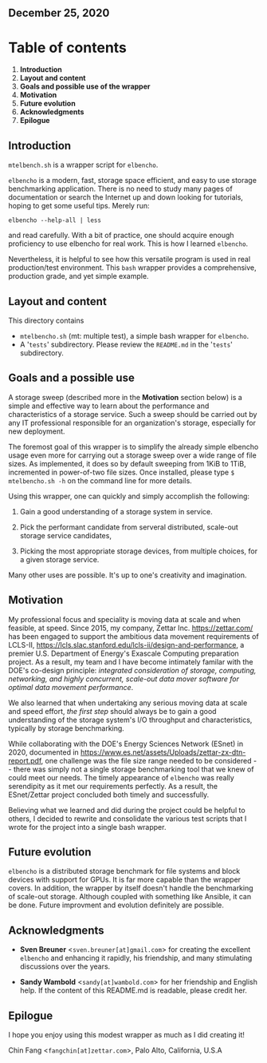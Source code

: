 ## December 25, 2020

# Table of contents

1. **Introduction**
2. **Layout and content**
3. **Goals and possible use of the wrapper**
4. **Motivation**
5. **Future evolution**
6. **Acknowledgments**
7. **Epilogue**

## Introduction

`mtelbench.sh` is a wrapper script for `elbencho`.

`elbencho` is a modern, fast, storage space efficient, and easy to use
storage benchmarking application. There is no need to study many pages
of documentation or search the Internet up and down looking for
tutorials, hoping to get some useful tips.  Merely run:

`elbencho --help-all | less` 

and read carefully. With a bit of practice, one should acquire enough
proficiency to use elbencho for real work.  This is how I learned
`elbencho`.

Nevertheless, it is helpful to see how this versatile program is used
in real production/test environment. This `bash` wrapper provides a
comprehensive, production grade, and yet simple example.

## Layout and content

This directory contains 

* `mtelbencho.sh` (mt: multiple test), a simple bash wrapper for `elbencho`.
* A '`tests`' subdirectory.  Please review the `README.md` in the '`tests`'
  subdirectory.

## Goals and a possible use

A storage sweep (described more in the **Motivation** section below) is a
simple and effective way to learn about the performance and
characteristics of a storage service. Such a sweep should be carried
out by any IT professional responsible for an organization's storage,
especially for new deployment.

The foremost goal of this wrapper is to simplify the already simple
elbencho usage even more for carrying out a storage sweep over a wide
range of file sizes. As implemented, it does so by default sweeping
from 1KiB to 1TiB, incremented in power-of-two file sizes.  Once
installed, please type `$ mtelbencho.sh -h` on the command line for more
details.

Using this wrapper, one can quickly and simply accomplish the
following:

1. Gain a good understanding of a storage system in
   service.

2. Pick the performant candidate from serveral distributed,
   scale-out storage service candidates,
   
3. Picking the most appropriate storage devices, from multiple
   choices, for a given storage service.

Many other uses are possible. It's up to one's creativity and
imagination.

## Motivation

My professional focus and speciality is moving data at scale and when
feasible, at speed.  Since 2015, my company, Zettar
Inc. <https://zettar.com/> has been engaged to support the ambitious
data movement requirements of LCLS-II,
<https://lcls.slac.stanford.edu/lcls-ii/design-and-performance>, a
premier U.S. Department of Energy's Exascale Computing preparation
project.  As a result, my team and I have become intimately familar
with the DOE's co-design principle: *integrated consideration of
storage, computing, networking, and highly concurrent, scale-out data
mover software for optimal data movement performance*.

We also learned that when undertaking any serious moving data at scale
and speed effort, *the first step* should always be to gain a good
understanding of the storage system's I/O throughput and
characteristics, typically by storage benchmarking.

While collaborating with the DOE's Energy Sciences Network (ESnet) in
2020, documented in
<https://www.es.net/assets/Uploads/zettar-zx-dtn-report.pdf>, one
challenge was the file size range needed to be considered -- there was
simply not a single storage benchmarking tool that we knew of could
meet our needs.  The timely appearance of `elbencho` was really
serendipity as it met our requirements perfectly.  As a result, the
ESnet/Zettar project concluded both timely and successfully.

Believing what we learned and did during the project could be helpful
to others, I decided to rewrite and consolidate the various test
scripts that I wrote for the project into a single bash wrapper. 

## Future evolution

`elbencho` is a distributed storage benchmark for file systems and block
devices with support for GPUs.  It is far more capable than the
wrapper covers.  In addition, the wrapper by itself doesn't handle the
benchmarking of scale-out storage.  Although coupled with something
like Ansible, it can be done.  Future improvment and evolution
definitely are possible.

## Acknowledgments

* **Sven Breuner** <`sven.breuner[at]gmail.com`> for creating the excellent 
  `elbencho` and enhancing it rapidly, his friendship, and many stimulating 
  discussions over the years.
  
* **Sandy Wambold** <`sandy[at]wambold.com`> for her friendship and English
  help.  If the content of this README.md is readable, please credit
  her.

## Epilogue

I hope you enjoy using this modest wrapper as much as I did creating
it!

Chin Fang <`fangchin[at]zettar.com`>, Palo Alto, California, U.S.A
